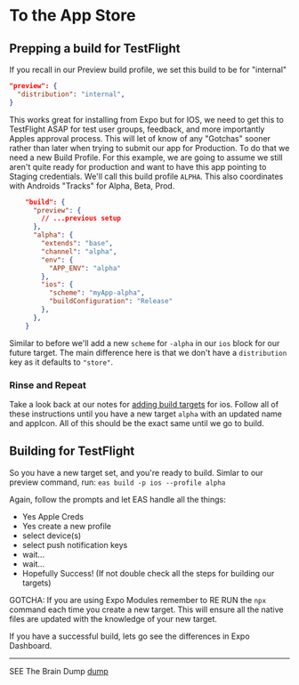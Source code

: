 # To the App Store

## Prepping a build for TestFlight

If you recall in our Preview build profile, we set this build to be for "internal"

```json
"preview": {
  "distribution": "internal",
}
```

This works great for installing from Expo but for IOS, we need to get this to TestFlight ASAP for test user groups, feedback, and more importantly Apples approval process. This will let of know of any "Gotchas" sooner rather than later when trying to submit our app for Production. To do that we need a new Build Profile. For this example, we are going to assume we still aren't quite ready for production and want to have this app pointing to Staging credentials. We'll call this build profile `ALPHA`. This also coordinates with Androids "Tracks" for Alpha, Beta, Prod.

```json
    "build": {
      "preview": {
        // ...previous setup
      },
      "alpha": {
        "extends": "base",
        "channel": "alpha",
        "env": {
          "APP_ENV": "alpha"
        },
        "ios": {
          "scheme": "myApp-alpha",
          "buildConfiguration": "Release"
        },
      },
    }
```

Similar to before we'll add a new `scheme` for `-alpha` in our `ios` block for our future target. The main difference here is that we don't have a `distribution` key as it defaults to `"store"`.

### Rinse and Repeat

Take a look back at our notes for [adding build targets](./ios-adding-build-targets.md) for ios.
Follow all of these instructions until you have a new target `alpha` with an updated name and appIcon.
All of this should be the exact same until we go to build.

## Building for TestFlight

So you have a new target set, and you're ready to build.
Simlar to our preview command, run:
`eas build -p ios --profile alpha`

Again, follow the prompts and let EAS handle all the things:

- Yes Apple Creds
- Yes create a new profile
- select device(s)
- select push notification keys
- wait...
- wait...
- Hopefully Success! (If not double check all the steps for building our targets)

GOTCHA: If you are using Expo Modules remember to RE RUN the `npx` command each time you create a new target. This will ensure all the native files are updated with the knowledge of your new target.

If you have a successful build, lets go see the differences in Expo Dashboard.

---

SEE The Brain Dump [dump](./dump.md)
